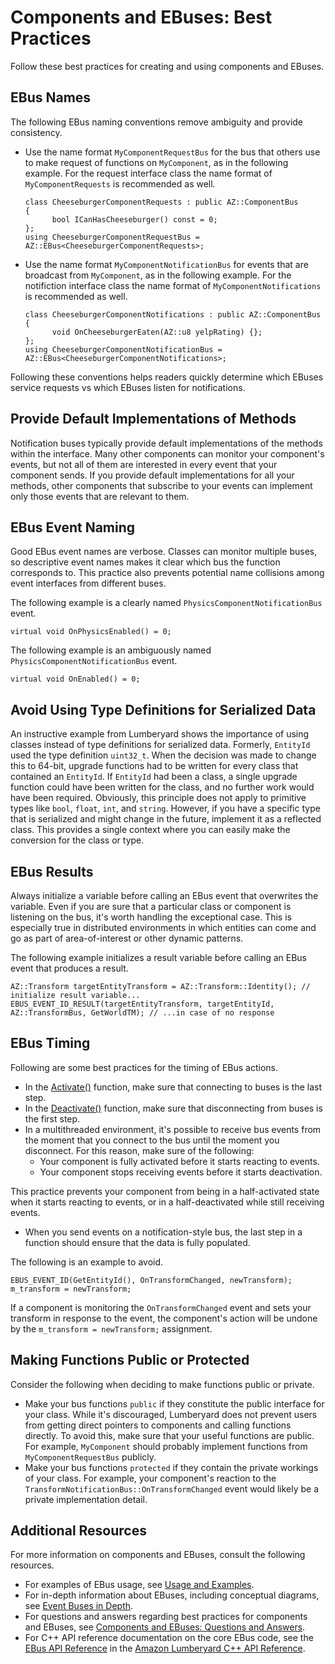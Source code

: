 # Components and EBuses: Best Practices<a name="component-entity-system-pg-components-ebuses-best-practices"></a>

Follow these best practices for creating and using components and EBuses\.

## EBus Names<a name="component-entity-system-pg-components-ebuses-best-practices-ebus-names"></a>

The following EBus naming conventions remove ambiguity and provide consistency\.
+ Use the name format `MyComponentRequestBus` for the bus that others use to make request of functions on `MyComponent`, as in the following example\. For the request interface class the name format of `MyComponentRequests` is recommended as well\.

  ```
  class CheeseburgerComponentRequests : public AZ::ComponentBus
  {
        bool ICanHasCheeseburger() const = 0;
  };
  using CheeseburgerComponentRequestBus = AZ::EBus<CheeseburgerComponentRequests>;
  ```
+ Use the name format `MyComponentNotificationBus` for events that are broadcast from `MyComponent`, as in the following example\.
  For the notifiction interface class the name format of `MyComponentNotifications` is recommended as well\.

  ```
  class CheeseburgerComponentNotifications : public AZ::ComponentBus
  {
        void OnCheeseburgerEaten(AZ::u8 yelpRating) {};
  };
  using CheeseburgerComponentNotificationBus = AZ::EBus<CheeseburgerComponentNotifications>;
  ```
 Following these conventions helps readers quickly determine which EBuses service requests vs which EBuses listen for notifications. 

## Provide Default Implementations of Methods<a name="component-entity-system-pg-components-ebuses-best-practices-default-implementations"></a>

Notification buses typically provide default implementations of the methods within the interface\. Many other components can monitor your component's events, but not all of them are interested in every event that your component sends\. If you provide default implementations for all your methods, other components that subscribe to your events can implement only those events that are relevant to them\.

## EBus Event Naming<a name="component-entity-system-pg-components-ebuses-best-practices-ebus-event-naming"></a>

Good EBus event names are verbose\. Classes can monitor multiple buses, so descriptive event names makes it clear which bus the function corresponds to\. This practice also prevents potential name collisions among event interfaces from different buses\.

The following example is a clearly named `PhysicsComponentNotificationBus` event\.

```
virtual void OnPhysicsEnabled() = 0;
```

The following example is an ambiguously named `PhysicsComponentNotificationBus` event\.

```
virtual void OnEnabled() = 0;
```

## Avoid Using Type Definitions for Serialized Data<a name="component-entity-system-pg-components-ebuses-best-practices-avoid-typedef-for-serialized-data"></a>

An instructive example from Lumberyard shows the importance of using classes instead of type definitions for serialized data\. Formerly, `EntityId` used the type definition `uint32_t`\. When the decision was made to change this to 64\-bit, upgrade functions had to be written for every class that contained an `EntityId`\. If `EntityId` had been a class, a single upgrade function could have been written for the class, and no further work would have been required\. Obviously, this principle does not apply to primitive types like `bool`, `float`, `int`, and `string`\. However, if you have a specific type that is serialized and might change in the future, implement it as a reflected class\. This provides a single context where you can easily make the conversion for the class or type\.

## EBus Results<a name="component-entity-system-pg-components-ebuses-best-practices-ebus-results"></a>

Always initialize a variable before calling an EBus event that overwrites the variable\. Even if you are sure that a particular class or component is listening on the bus, it's worth handling the exceptional case\. This is especially true in distributed environments in which entities can come and go as part of area\-of\-interest or other dynamic patterns\.

The following example initializes a result variable before calling an EBus event that produces a result\.

```
AZ::Transform targetEntityTransform = AZ::Transform::Identity(); // initialize result variable... 
EBUS_EVENT_ID_RESULT(targetEntityTransform, targetEntityId, AZ::TransformBus, GetWorldTM); // ...in case of no response
```

## EBus Timing<a name="component-entity-system-pg-components-ebuses-best-practices-ebus-timing"></a>

Following are some best practices for the timing of EBus actions\.
+ In the [Activate()](component-entity-system-create-component.md#component-entity-system-create-component-az-activate) function, make sure that connecting to buses is the last step\.
+ In the [Deactivate()](component-entity-system-create-component.md#component-entity-system-create-component-az-deactivate) function, make sure that disconnecting from buses is the first step\.
+ In a multithreaded environment, it's possible to receive bus events from the moment that you connect to the bus until the moment you disconnect\. For this reason, make sure of the following:
  + Your component is fully activated before it starts reacting to events\.
  + Your component stops receiving events before it starts deactivation\.

This practice prevents your component from being in a half\-activated state when it starts reacting to events, or in a half\-deactivated while still receiving events\.
+ When you send events on a notification\-style bus, the last step in a function should ensure that the data is fully populated\.

The following is an example to avoid\.

```
EBUS_EVENT_ID(GetEntityId(), OnTransformChanged, newTransform);
m_transform = newTransform;
```

If a component is monitoring the `OnTransformChanged` event and sets your transform in response to the event, the component's action will be undone by the `m_transform = newTransform;` assignment\.

## Making Functions Public or Protected<a name="component-entity-system-pg-components-ebuses-best-practices-public-protected"></a>

Consider the following when deciding to make functions public or private\.
+ Make your bus functions `public` if they constitute the public interface for your class\. While it's discouraged, Lumberyard does not prevent users from getting direct pointers to components and calling functions directly\. To avoid this, make sure that your useful functions are public\. For example, `MyComponent` should probably implement functions from `MyComponentRequestBus` publicly\.
+ Make your bus functions `protected` if they contain the private workings of your class\. For example, your component's reaction to the `TransformNotificationBus::OnTransformChanged` event would likely be a private implementation detail\.

## Additional Resources<a name="component-entity-system-pg-components-ebuses-best-practices-additional-resources"></a>

For more information on components and EBuses, consult the following resources\.
+ For examples of EBus usage, see [Usage and Examples](ebus-usage-and-examples.md)\. 
+ For in\-depth information about EBuses, including conceptual diagrams, see [Event Buses in Depth](ebus-in-depth.md)\. 
+ For questions and answers regarding best practices for components and EBuses, see [Components and EBuses: Questions and Answers](component-entity-system-pg-components-ebuses-questions-and-answers.md)\.
+ For C\+\+ API reference documentation on the core EBus code, see the [EBus API Reference](https://docs.aws.amazon.com/lumberyard/latest/apireference/EBus.html) in the [Amazon Lumberyard C\+\+ API Reference](https://docs.aws.amazon.com/lumberyard/latest/apireference/)\.
